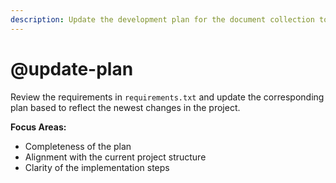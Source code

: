 ```yaml
---
description: Update the development plan for the document collection tool
---
```


# @update-plan

Review the requirements in `requirements.txt` and update the corresponding plan based to reflect the newest changes in the project.

**Focus Areas:**
- Completeness of the plan
- Alignment with the current project structure
- Clarity of the implementation steps

